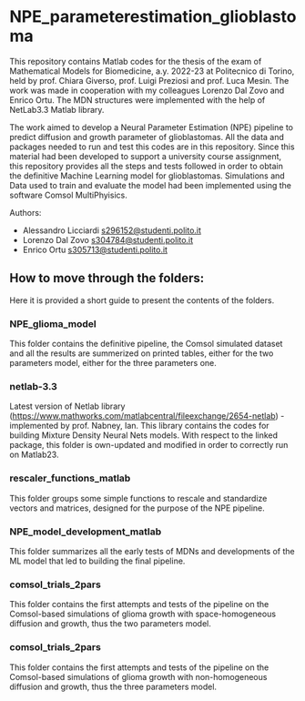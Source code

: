 # NPE_parameterestimation_glioblastoma

This repository contains Matlab codes for the thesis of the exam of Mathematical Models for Biomedicine, a.y. 2022-23 at Politecnico di Torino, held by prof. Chiara Giverso, prof. Luigi Preziosi and prof. Luca Mesin. The work was made in cooperation with my colleagues Lorenzo Dal Zovo and Enrico Ortu. The MDN structures were implemented with the help of NetLab3.3 Matlab library.

The work aimed to develop a Neural Parameter Estimation (NPE) pipeline to predict diffusion and growth parameter of glioblastomas. All the data and packages needed to run and test this codes are in this repository.
Since this material had been developed to support a university course assignment, this repository provides all the steps and tests followed in order to obtain the definitive Machine Learning model for glioblastomas. Simulations and Data used to train and evaluate the model had been implemented using the software Comsol MultiPhyisics.

Authors: 
- Alessandro Licciardi s296152@studenti.polito.it
- Lorenzo Dal Zovo s304784@studenti.polito.it
- Enrico Ortu s305713@studenti.polito.it


 ## How to move through the folders:
  Here it is provided a short guide to present the contents of the folders.
  
  ### NPE_glioma_model
  
  This folder contains the definitive pipeline, the Comsol simulated dataset and all the results are summerized on printed tables, either for the two parameters model, either for the three parameters one.
  
  ### netlab-3.3
  
 Latest version of Netlab library (https://www.mathworks.com/matlabcentral/fileexchange/2654-netlab) - implemented by prof. Nabney, Ian. This library contains the codes for building Mixture Density Neural Nets models. With respect to the linked package, this folder is own-updated and modified in order to correctly run on Matlab23.
  
  ### rescaler_functions_matlab
  
  This folder groups some simple functions to rescale and standardize vectors and matrices, designed for the purpose of the NPE pipeline.
  
  ### NPE_model_development_matlab
  
  This folder summarizes all the early tests of MDNs and developments of the ML model that led to building the final pipeline. 
  
  ### comsol_trials_2pars
  
  This folder contains the first attempts and tests of the pipeline on the Comsol-based simulations of glioma growth with space-homogeneous diffusion and growth, thus the two parameters model.
  
  ### comsol_trials_2pars
  
  This folder contains the first attempts and tests of the pipeline on the Comsol-based simulations of glioma growth with non-homogeneous diffusion and growth, thus the three parameters model.
  
  
  
  
  
 

